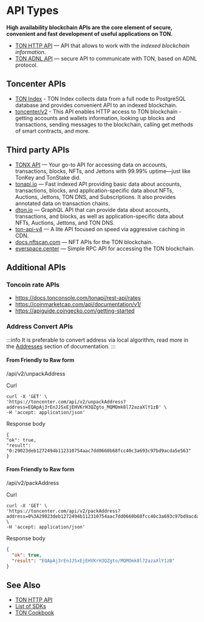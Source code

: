 # API Types

**High availability blockchain APIs are the core element of secure, convenient and fast development of useful applications on TON.**

- [TON HTTP API](/v3/guidelines/dapps/apis-sdks/ton-http-apis) — API that allows to work with the _indexed blockchain information_.
- [TON ADNL API](/v3/guidelines/dapps/apis-sdks/ton-adnl-apis) — secure API to communicate with TON, based on ADNL protocol.

## Toncenter APIs
- [TON Index](https://toncenter.com/api/v3/) - TON Index collects data from a full node to PostgreSQL database and provides convenient API to an indexed blockchain.
- [toncenter/v2](https://toncenter.com/) - This API enables HTTP access to TON blockchain - getting accounts and wallets information, looking up blocks and transactions, sending messages to the blockchain, calling get methods of smart contracts, and more.

## Third party APIs
- [TONX API](https://docs.tonxapi.com/reference/build-your-first-dapp) — Your go-to API for accessing data on accounts, transactions, blocks, NFTs, and Jettons with 99.99% uptime—just like TonKey and TonStake did.
- [tonapi.io](https://docs.tonconsole.com/tonapi) — Fast indexed API providing basic data about accounts, transactions, blocks, and application-specific data about NFTs, Auctions, Jettons, TON DNS, and Subscriptions. It also provides annotated data on transaction chains.
- [dton.io](https://dton.io/graphql/) — GraphQL API that can provide data about accounts, transactions, and blocks, as well as application-specific data about NFTs, Auctions, Jettons, and TON DNS.
- [ton-api-v4](https://mainnet-v4.tonhubapi.com) — A lite API focused on speed via aggressive caching in CDN.
- [docs.nftscan.com](https://docs.nftscan.com/reference/ton/model/asset-model) — NFT APIs for the TON blockchain.
- [everspace.center](https://everspace.center/toncoin) — Simple RPC API for accessing the TON blockchain.


## Additional APIs

### Toncoin rate APIs

* https://docs.tonconsole.com/tonapi/rest-api/rates
* https://coinmarketcap.com/api/documentation/v1/ 
* https://apiguide.coingecko.com/getting-started


### Address Convert APIs


:::info
It is preferable to convert address via local algorithm, read more in the [Addresses](/v3/documentation/smart-contracts/addresses) section of documentation.
:::


#### From Friendly to Raw form

/api/v2/unpackAddress

Curl
```curl
curl -X 'GET' \
'https://toncenter.com/api/v2/unpackAddress?address=EQApAj3rEnJJSxEjEHVKrH3QZgto_MQMOmk8l72azaXlY1zB' \
-H 'accept: application/json'
```

Response body
```curl
{
"ok": true,
"result": "0:29023deb1272494b112310754aac7dd0660b68fcc40c3a693c97bd9acda5e563"
}
```

#### From Friendly to Raw form

/api/v2/packAddress

Curl
```curl
curl -X 'GET' \
'https://toncenter.com/api/v2/packAddress?address=0%3A29023deb1272494b112310754aac7dd0660b68fcc40c3a693c97bd9acda5e563' \
-H 'accept: application/json'
```

Response body
```json
{
  "ok": true,
  "result": "EQApAj3rEnJJSxEjEHVKrH3QZgto/MQMOmk8l72azaXlY1zB"
}
```



## See Also
* [TON HTTP API](/v3/guidelines/dapps/apis-sdks/ton-http-apis)
* [List of SDKs](/v3/guidelines/dapps/apis-sdks/sdk)
* [TON Cookbook](/v3/guidelines/dapps/cookbook)
